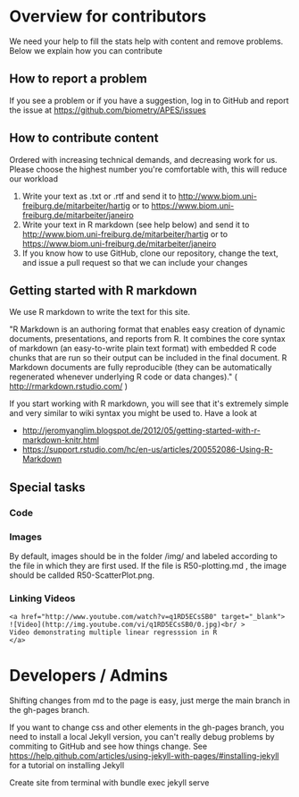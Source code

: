 Overview for contributors
===

We need your help to fill the stats help with content and remove problems. Below we explain how you can contribute

## How to report a problem

If you see a problem or if you have a suggestion, log in to GitHub and report the issue at https://github.com/biometry/APES/issues

## How to contribute content

Ordered with increasing technical demands, and decreasing work for us. Please choose the highest number you're comfortable with, this will reduce our workload

1. Write your text as .txt or .rtf and send it to http://www.biom.uni-freiburg.de/mitarbeiter/hartig or to https://www.biom.uni-freiburg.de/mitarbeiter/janeiro
2. Write your text in R markdown (see help below) and send it to http://www.biom.uni-freiburg.de/mitarbeiter/hartig or to https://www.biom.uni-freiburg.de/mitarbeiter/janeiro
3. If you know how to use GitHub, clone our repository, change the text, and issue a pull request so that we can include your changes 

## Getting started with R markdown

We use R markdown to write the text for this site. 

"R Markdown is an authoring format that enables easy creation of dynamic documents, presentations, and reports from R. It combines the core syntax of markdown (an easy-to-write plain text format) with embedded R code chunks that are run so their output can be included in the final document. R Markdown documents are fully reproducible (they can be automatically regenerated whenever underlying R code or data changes)." ( http://rmarkdown.rstudio.com/ )

If you start working with R markdown, you will see that it's extremely simple and very similar to wiki syntax you might be used to. Have a look at 

* http://jeromyanglim.blogspot.de/2012/05/getting-started-with-r-markdown-knitr.html
* https://support.rstudio.com/hc/en-us/articles/200552086-Using-R-Markdown

## Special tasks

### Code


### Images 

By default, images should be in the folder /img/ and labeled according to the file in which they are first used. If the file is R50-plotting.md , the image should be callded R50-ScatterPlot.png.



### Linking Videos 

```
<a href="http://www.youtube.com/watch?v=q1RD5ECsSB0" target="_blank">
![Video](http://img.youtube.com/vi/q1RD5ECsSB0/0.jpg)<br/ >
Video demonstrating multiple linear regresssion in R
</a>
```

# Developers / Admins

Shifting changes from md to the page is easy, just merge the main branch in the gh-pages branch. 

If you want to change css and other elements in the gh-pages branch, you need to install a local Jekyll version, you can't really debug problems by commiting to GitHub and see how things change. See https://help.github.com/articles/using-jekyll-with-pages/#installing-jekyll for a tutorial on installing Jekyll

Create site from terminal with bundle exec jekyll serve

